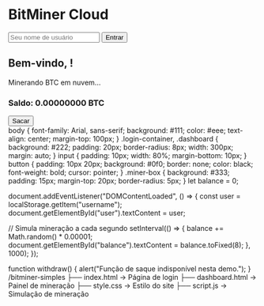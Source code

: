 <!DOCTYPE html>
<html lang="pt-BR">
<head>
  <meta charset="UTF-8">
  <title>BitMiner Login</title>
  <link rel="stylesheet" href="style.css">
</head>
<body>
  <div class="login-container">
    <h1>BitMiner Cloud</h1>
    <input type="text" id="username" placeholder="Seu nome de usuário">
    <button onclick="login()">Entrar</button>
  </div>
  <script>
    function login() {
      const user = document.getElementById('username').value;
      if (user) {
        localStorage.setItem('username', user);
        window.location.href = "dashboard.html";
      } else {
        alert("Digite um nome de usuário!");
      }
    }
  </script>
</body>
</html>
<!DOCTYPE html>
<html lang="pt-BR">
<head>
  <meta charset="UTF-8">
  <title>Dashboard - BitMiner</title>
  <link rel="stylesheet" href="style.css">
</head>
<body>
  <div class="dashboard">
    <h2>Bem-vindo, <span id="user"></span>!</h2>
    <p>Minerando BTC em nuvem...</p>
    <div class="miner-box">
      <h3>Saldo: <span id="balance">0.00000000</span> BTC</h3>
      <button onclick="withdraw()">Sacar</button>
    </div>
  </div>
  <script src="script.js"></script>
</body>
</html>
body {
  font-family: Arial, sans-serif;
  background: #111;
  color: #eee;
  text-align: center;
  margin-top: 100px;
}
.login-container, .dashboard {
  background: #222;
  padding: 20px;
  border-radius: 8px;
  width: 300px;
  margin: auto;
}
input {
  padding: 10px;
  width: 80%;
  margin-bottom: 10px;
}
button {
  padding: 10px 20px;
  background: #0f0;
  border: none;
  color: black;
  font-weight: bold;
  cursor: pointer;
}
.miner-box {
  background: #333;
  padding: 15px;
  margin-top: 20px;
  border-radius: 5px;
}
let balance = 0;

document.addEventListener("DOMContentLoaded", () => {
  const user = localStorage.getItem("username");
  document.getElementById("user").textContent = user;

  // Simula mineração a cada segundo
  setInterval(() => {
    balance += Math.random() * 0.00001;
    document.getElementById("balance").textContent = balance.toFixed(8);
  }, 1000);
});

function withdraw() {
  alert("Função de saque indisponível nesta demo.");
}
/bitminer-simples
├── index.html      → Página de login
├── dashboard.html  → Painel de mineração
├── style.css       → Estilo do site
├── script.js       → Simulação de mineração
